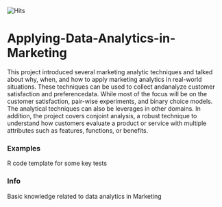![Hits](https://hitcounter.pythonanywhere.com/count/tag.svg?url=https%3A%2F%2Fgithub.com%2FZoe0409%2FApplying-Data-Analytics-in-Marketing)

# Applying-Data-Analytics-in-Marketing

This project introduced several marketing analytic techniques and talked about why, when, and how to apply marketing analytics in real-world situations. These techniques can be used to collect andanalyze customer satisfaction and preferencedata. While most of the focus will be on the customer satisfaction, pair-wise experiments, and binary choice models. The analytical techniques can also be leverages in other domains. In addition, the project covers conjoint analysis, a robust technique to understand how customers evaluate a product or service with multiple attributes such as features, functions, or benefits.

### Examples

R code template for some key tests

### Info

Basic knowledge related to data analytics in Marketing
